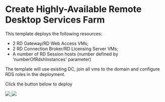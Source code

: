 # Create Highly-Available Remote Desktop Services Farm

This template deploys the following resources:

<ul><li>2 RD Gateway/RD Web Access VMs;</li><li>2 RD Connection Broker/RD Licensing Server VMs;</li><li>A number of RD Session hosts (number defined by 'numberOfRdshInstances' parameter)</li></ul>

The template will use existing DC, join all vms to the domain and configure RDS roles in the deployment.

Click the button below to deploy

<a href="https://portal.azure.com/#create/Microsoft.Template/uri/https%3A%2F%2Fraw.githubusercontent.com%2Foaltawil%2FPAP%2Fmaster%2Fazuredeploy.json" target="_blank">
    <img src="http://azuredeploy.net/deploybutton.png"/>
</a>
<a href="http://armviz.io/#/?load=https%3A%2F%2Fraw.githubusercontent.com%2Foaltawil%2FPAP%2Fmaster%2Fazuredeploy.json" target="_blank">
    <img src="http://armviz.io/visualizebutton.png"/>
</a>
